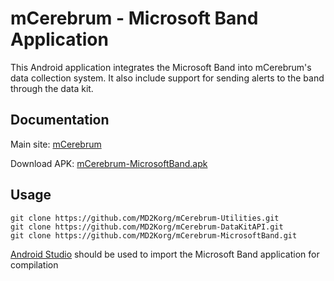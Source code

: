 # mCerebrum - Microsoft Band Application

This Android application integrates the Microsoft Band into mCerebrum's data collection system.  It also include support for sending alerts to the band through the data kit.

## Documentation
Main site: [mCerebrum](http://md2korg.github.io/mCerebrum/)

Download APK: [mCerebrum-MicrosoftBand.apk](http://md2korg.github.io/mCerebrum/apks)

## Usage
```
git clone https://github.com/MD2Korg/mCerebrum-Utilities.git
git clone https://github.com/MD2Korg/mCerebrum-DataKitAPI.git
git clone https://github.com/MD2Korg/mCerebrum-MicrosoftBand.git
```

[Android Studio](http://developer.android.com/tools/studio/index.html) should be used to import the Microsoft Band application for compilation
